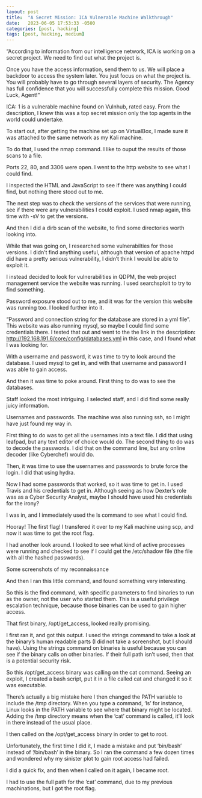 ```yaml
---
layout: post
title:  "A Secret Mission: ICA Vulnerable Machine Walkthrough"
date:   2023-06-05 17:53:33 -0500
categories: [post, hacking]
tags: [post, hacking, medium]
---
```


“According to information from our intelligence network, ICA is working on a secret project. We need to find out what the project is.

Once you have the access information, send them to us. We will place a backdoor to access the system later. You just focus on what the project is. You will probably have to go through several layers of security. The Agency has full confidence that you will successfully complete this mission. Good Luck, Agent!”


ICA: 1 is a vulnerable machine found on Vulnhub, rated easy. From the description, I knew this was a top secret mission only the top agents in the world could undertake.

To start out, after getting the machine set up on VirtualBox, I made sure it was attached to the same network as my Kali machine.

To do that, I used the nmap command. I like to ouput the results of those scans to a file.


Ports 22, 80, and 3306 were open. I went to the http website to see what I could find.


I inspected the HTML and JavaScript to see if there was anything I could find, but nothing there stood out to me.

The next step was to check the versions of the services that were running, see if there were any vulnerabilities I could exploit. I used nmap again, this time with -sV to get the versions.


And then I did a dirb scan of the website, to find some directories worth looking into.


While that was going on, I researched some vulnerabilties for those versions. I didn’t find anything useful, although that version of apache httpd did have a pretty serious vulnerability, I didn’t think I would be able to exploit it.

I instead decided to look for vulnerabilities in QDPM, the web project management service the website was running. I used searchsploit to try to find something.


Password exposure stood out to me, and it was for the version this website was running too. I looked further into it.


“Password and connection string for the database are stored in a yml file”. This website was also running mysql, so maybe I could find some credentials there. I tested that out and went to the the link in the description: http://192.168.191.6/core/config/databases.yml in this case, and I found what I was looking for.


With a username and password, it was time to try to look around the database. I used mysql to get in, and with that username and password I was able to gain access.


And then it was time to poke around. First thing to do was to see the databases.


Staff looked the most intriguing. I selected staff, and I did find some really juicy information.


Usernames and passwords. The machine was also running ssh, so I might have just found my way in.

First thing to do was to get all the usernames into a text file. I did that using leafpad, but any text editor of choice would do. The second thing to do was to decode the passwords. I did that on the command line, but any online decoder (like Cyberchef) would do.


Then, it was time to use the usernames and passwords to brute force the login. I did that using hydra.


Now I had some passwords that worked, so it was time to get in. I used Travis and his credentials to get in. Although seeing as how Dexter’s role was as a Cyber Security Analyst, maybe I should have used his credentials for the irony?


I was in, and I immediately used the ls command to see what I could find.


Hooray! The first flag! I transfered it over to my Kali machine using scp, and now it was time to get the root flag.

I had another look around. I looked to see what kind of active processes were running and checked to see if I could get the /etc/shadow file (the file with all the hashed passwords).


Some screenshots of my reconnaissance

And then I ran this little command, and found something very interesting.


So this is the find command, with specific parameters to find binaries to run as the owner, not the user who started them. This is a useful privilege escalation technique, because those binaries can be used to gain higher access.

That first binary, /opt/get_access, looked really promising.


I first ran it, and got this output. I used the strings command to take a look at the binary’s human readable parts (I did not take a screenshot, but I should have). Using the strings command on binaries is useful because you can see if the binary calls on other binaries. If their full path isn’t used, then that is a potential security risk.

So this /opt/get_access binary was calling on the cat command. Seeing an exploit, I created a bash script, put it in a file called cat and changed it so it was executable.


There’s actually a big mistake here
I then changed the PATH variable to include the /tmp directory. When you type a command, ‘ls’ for instance, Linux looks in the PATH variable to see where that binary might be located. Adding the /tmp directory means when the ‘cat’ command is called, it’ll look in there instead of the usual place.


I then called on the /opt/get_access binary in order to get to root.

Unfortunately, the first time I did it, I made a mistake and put ‘bin/bash’ instead of ‘/bin/bash’ in the binary. So I ran the command a few dozen times and wondered why my sinister plot to gain root access had failed.

I did a quick fix, and then when I called on it again, I became root.


I had to use the full path for the ‘cat’ command, due to my previous machinations, but I got the root flag.

